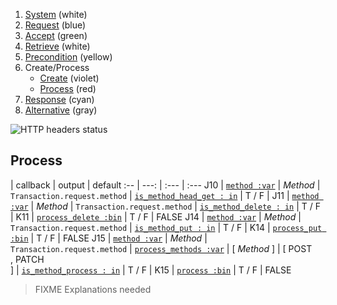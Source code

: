 1. [System](README_system.md) (white)
1. [Request](README_request.md) (blue)
1. [Accept](README_accept.md) (green)
1. [Retrieve](README_retrieve.md) (white)
1. [Precondition](README_precondition.md) (yellow)
1. Create/Process
    * [Create](README_create.md) (violet)
    * [Process](README_process.md) (red)
1. [Response](README_response.md) (cyan)
1. [Alternative](README_alternative.md) (gray)

![HTTP headers status](https://rawgithub.com/for-GET/http-decision-diagram/master/httpdd.png)

## Process

 | callback | output | default
:-- | ---: | :--- | :---
J10 | [`method :var`](#method-var) | *Method* | `Transaction.request.method`
 | [`is_method_head_get : in`](#is_method_head_get--in) | T / F |
J11 | [`method :var`](#method-var) | *Method* | `Transaction.request.method`
 | [`is_method_delete : in`](#is_method_delete--in) | T / F |
K11 | [`process_delete :bin`](#process_delete-bin) | T / F | FALSE
J14 | [`method :var`](#method-var) | *Method* | `Transaction.request.method`
 | [`is_method_put : in`](#is_method_put--in) | T / F |
K14 | [`process_put :bin`](#process_put-bin) | T / F | FALSE
J15 | [`method :var`](#method-var) | *Method* | `Transaction.request.method`
 | [`process_methods :var`](#process_methods-var) | [ *Method* ] | [ POST<br>, PATCH<br>]
 | [`is_method_process : in`](#is_method_process--in) | T / F |
K15 | [`process :bin`](#process-bin) | T / F | FALSE

> FIXME Explanations needed
